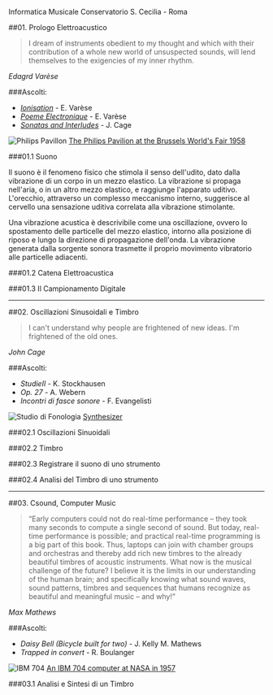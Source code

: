 Informatica Musicale Conservatorio S. Cecilia - Roma

##01. Prologo Elettroacustico

> I dream of instruments obedient to my thought and which with their contribution of a whole new world of unsuspected sounds, will lend themselves to the exigencies of my inner rhythm.

*Edagrd Varèse*

###Ascolti:
- [*Ionisation*](http://goo.gl/Uaeg74) - E. Varèse
- [*Poeme Electronique*](http://en.wikipedia.org/wiki/Poème_électronique) - E. Varèse
- [*Sonatas and Interludes*](http://en.wikipedia.org/wiki/Sonatas_and_interludes) - J. Cage
 
![Philips Pavillon](http://upload.wikimedia.org/wikipedia/commons/e/e7/Expo58_building_Philips.jpg)
[The Philips Pavilion at the Brussels World's Fair 1958](http://en.wikipedia.org/wiki/Philips_Pavilion)
 
###01.1 Suono

Il suono è il fenomeno fisico che stimola il senso dell'udito, dato dalla vibrazione di un corpo in un mezzo elastico. La vibrazione si propaga nell'aria, o in un altro mezzo elastico, e raggiunge l'apparato uditivo. L'orecchio, attraverso un complesso meccanismo interno, suggerisce al cervello una sensazione uditiva correlata alla vibrazione stimolante.

Una vibrazione acustica è descrivibile come una oscillazione, ovvero lo spostamento delle particelle del mezzo elastico, intorno alla posizione di riposo e lungo la direzione di propagazione dell'onda. La vibrazione generata dalla sorgente sonora trasmette il proprio movimento vibratorio alle particelle adiacenti.

<!-- Le particelle a loro volta, iniziando ad oscillare, trasmettono il movimento alle altre particelle vicine e queste a loro volta ad altre ancora, provocando una variazione locale della pressione; in questo modo, un semplice movimento vibratorio si propaga meccanicamente originando un'onda sonora (o onda acustica), che è pertanto onda longitudinale. Si ha un'onda longitudinale quando le particelle del mezzo in cui si propaga l'onda, oscillano lungo la direzione di propagazione. Le onde meccaniche longitudinali sono anche denominate onde di pressione. Il suono è un'onda che gode delle seguenti proprietà: riflessione, rifrazione e diffrazione, ma non della polarizzazione (a differenza della luce che è un'onda elettromagnetica, ovvero un'onda ha come la frequenza -->

###01.2 Catena Elettroacustica

###01.3 Il Campionamento Digitale
 
----

##02. Oscillazioni Sinusoidali e Timbro

> I can't understand why people are frightened of new ideas. I'm frightened of the old ones.

*John Cage*

###Ascolti:
- *StudieII* - K. Stockhausen
- *Op. 27* - A. Webern
- *Incontri di fasce sonore* - F. Evangelisti

![Studio di Fonologia](http://upload.wikimedia.org/wikipedia/commons/thumb/c/c0/Studio_di_fonologia_del_1955_della_sede_Rai_di_Milano_-_Museo_degli_strumenti_musicali_del_castello_sforzesco_-_Milano.JPG/1920px-Studio_di_fonologia_del_1955_della_sede_Rai_di_Milano_-_Museo_degli_strumenti_musicali_del_castello_sforzesco_-_Milano.JPG)
[Synthesizer](http://en.wikipedia.org/wiki/Studio_di_fonologia_musicale_di_Radio_Milano)

###02.1 Oscillazioni Sinuoidali

###02.2 Timbro

###02.3 Registrare il suono di uno strumento

###02.4 Analisi del Timbro di uno strumento



---- 

##03. Csound, Computer Music

> “Early computers could not do real-time performance – they took many seconds to compute a single second of sound. But today, real-time performance is possible; and practical real-time programming is a big part of this book. Thus, laptops can join with chamber groups and orchestras and thereby add rich new timbres to the already beautiful timbres of acoustic instruments.
What now is the musical challenge of the future? I believe it is the limits in our understanding of the human brain; and specifically knowing what sound waves, sound patterns, timbres and sequences that humans recognize as beautiful and meaningful music – and why!”

*Max Mathews*

###Ascolti:
- *Daisy Bell (Bicycle built for two)* - J. Kelly M. Mathews
- *Trapped in convert* - R. Boulanger

![IBM 704](http://upload.wikimedia.org/wikipedia/commons/thumb/2/20/IBM_Electronic_Data_Processing_Machine_-_GPN-2000-001881.jpg/1920px-IBM_Electronic_Data_Processing_Machine_-_GPN-2000-001881.jpg)
[An IBM 704 computer at NASA in 1957](http://en.wikipedia.org/wiki/IBM_704)

###03.1 Analisi e Sintesi di un Timbro




